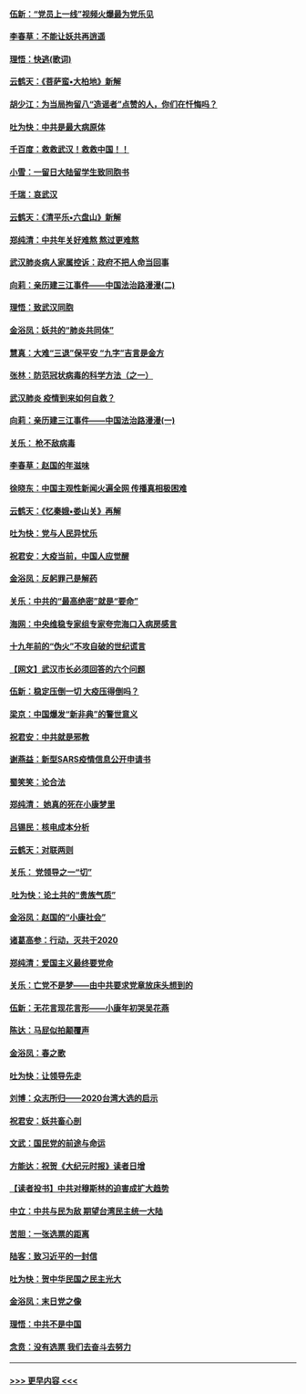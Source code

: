 #### [伍新：“党员上一线”视频火爆最为党乐见](../pages/nsc993/n11838200.md?t=02021301) 
#### [李春草：不能让妖共再逍遥](../pages/nsc993/n11838102.md?t=02021301) 
#### [理悟：快逃(歌词)](../pages/nsc993/n11838083.md?t=02021301) 
#### [云鹤天：《菩萨蛮▪大柏地》新解](../pages/nsc993/n11838059.md?t=02021301) 
#### [胡少江：为当局拘留八“造谣者”点赞的人，你们在忏悔吗？](../pages/nsc993/n11836801.md?t=02021301) 
#### [吐为快：中共是最大病原体](../pages/nsc993/n11836748.md?t=02021301) 
#### [千百度：救救武汉！救救中国！！](../pages/nsc993/n11836145.md?t=02021301) 
#### [小雪：一留日大陆留学生致同胞书](../pages/nsc993/n11834624.md?t=02021301) 
#### [千瑞：哀武汉](../pages/nsc993/n11833647.md?t=02021301) 
#### [云鹤天：《清平乐▪六盘山》新解](../pages/nsc993/n11833611.md?t=02021301) 
#### [郑纯清：中共年关好难熬 熬过更难熬](../pages/nsc993/n11833489.md?t=02021301) 
#### [武汉肺炎病人家属控诉：政府不把人命当回事](../pages/nsc993/n11833205.md?t=02021301) 
#### [向莉：亲历建三江事件——中国法治路漫漫(二)](../pages/nsc993/n11829102.md?t=02021301) 
#### [理悟：致武汉同胞](../pages/nsc993/n11831522.md?t=02021301) 
#### [金浴凤：妖共的“肺炎共同体”](../pages/nsc993/n11829448.md?t=02021301) 
#### [慧真：大难“三退”保平安 “九字”吉言是金方](../pages/nsc993/n11829501.md?t=02021301) 
#### [张林：防范冠状病毒的科学方法（之一）](../pages/nsc993/n11828618.md?t=02021301) 
#### [武汉肺炎 疫情到来如何自救？](../pages/nsc993/n11827632.md?t=02021301) 
#### [向莉：亲历建三江事件——中国法治路漫漫(一)](../pages/nsc993/n11827190.md?t=02021301) 
#### [关乐： 枪不敌病毒](../pages/nsc993/n11826746.md?t=02021301) 
#### [李春草：赵国的年滋味](../pages/nsc993/n11826321.md?t=02021301) 
#### [徐晓东：中国主观性新闻火遍全网 传播真相极困难](../pages/nsc993/n11826508.md?t=02021301) 
#### [云鹤天：《忆秦娥▪娄山关》再解](../pages/nsc993/n11824682.md?t=02021301) 
#### [吐为快：党与人民异忧乐](../pages/nsc993/n11824660.md?t=02021301) 
#### [祝君安：大疫当前，中国人应觉醒](../pages/nsc993/n11821946.md?t=02021301) 
#### [金浴凤：反躬罪己是解药](../pages/nsc993/n11820280.md?t=02021301) 
#### [关乐：中共的“最高绝密”就是“要命”](../pages/nsc993/n11816946.md?t=02021301) 
#### [海网：中央维稳专家组专家夸完海口入病房感言](../pages/nsc993/n11815138.md?t=02021301) 
#### [十九年前的“伪火”不攻自破的世纪谎言](../pages/nsc993/n11813238.md?t=02021301) 
#### [【网文】武汉市长必须回答的六个问题](../pages/nsc993/n11813848.md?t=02021301) 
#### [伍新：稳定压倒一切 大疫压得倒吗？](../pages/nsc993/n11812634.md?t=02021301) 
#### [梁京：中国爆发“新非典”的警世意义](../pages/nsc993/n11812554.md?t=02021301) 
#### [祝君安：中共就是邪教](../pages/nsc993/n11812431.md?t=02021301) 
#### [谢燕益：新型SARS疫情信息公开申请书](../pages/nsc993/n11808840.md?t=02021301) 
#### [蜀笑笑：论合法](../pages/nsc993/n11808064.md?t=02021301) 
#### [郑纯清： 她真的死在小康梦里](../pages/nsc993/n11806623.md?t=02021301) 
#### [吕锡民：核电成本分析](../pages/nsc993/n11806284.md?t=02021301) 
#### [云鹤天：对联两则](../pages/nsc993/n11805957.md?t=02021301) 
#### [关乐： 党领导之一“切”](../pages/nsc993/n11804505.md?t=02021301) 
#### [ 吐为快：论土共的“贵族气质”](../pages/nsc993/n11804490.md?t=02021301) 
#### [金浴凤：赵国的“小康社会”](../pages/nsc993/n11804452.md?t=02021301) 
#### [诸葛高参：行动，灭共于2020](../pages/nsc993/n11804120.md?t=02021301) 
#### [郑纯清：爱国主义最终要党命](../pages/nsc993/n11802197.md?t=02021301) 
#### [关乐：亡党不是梦——由中共要求党章放床头想到的](../pages/nsc993/n11802156.md?t=02021301) 
#### [伍新：无花言现花言形——小康年初哭吴花燕](../pages/nsc993/n11800044.md?t=02021301) 
#### [陈达：马屁似拍颠覆声](../pages/nsc993/n11800010.md?t=02021301) 
#### [金浴凤：春之歌](../pages/nsc993/n11797687.md?t=02021301) 
#### [吐为快：让领导先走](../pages/nsc993/n11797512.md?t=02021301) 
#### [刘博：众志所归——2020台湾大选的启示](../pages/nsc993/n11796878.md?t=02021301) 
#### [祝君安：妖共畜心剖](../pages/nsc993/n11794273.md?t=02021301) 
#### [文武：国民党的前途与命运](../pages/nsc993/n11794198.md?t=02021301) 
#### [方能达：祝贺《大纪元时报》读者日增](../pages/nsc993/n11793807.md?t=02021301) 
#### [【读者投书】中共对穆斯林的迫害成扩大趋势](../pages/nsc993/n11791371.md?t=02021301) 
#### [中立：中共与民为敌 期望台湾民主统一大陆](../pages/nsc993/n11790392.md?t=02021301) 
#### [苦胆：一张选票的距离](../pages/nsc993/n11788914.md?t=02021301) 
#### [陆客：致习近平的一封信](../pages/nsc993/n11788867.md?t=02021301) 
#### [吐为快：贺中华民国之民主光大](../pages/nsc993/n11788618.md?t=02021301) 
#### [金浴凤：末日党之像](../pages/nsc993/n11787475.md?t=02021301) 
#### [理悟：中共不是中国](../pages/nsc993/n11787463.md?t=02021301) 
#### [念贲：没有选票  我们去奋斗去努力](../pages/nsc993/n11787398.md?t=02021301) 

----
#### [ >>> 更早内容 <<< ](../indexes/nsc993-earlier.md)
